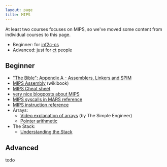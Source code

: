 ```yaml
---
layout: page
title: MIPS
---
```


At least two courses focuses on MIPS, so we've moved some content from individual courses to this page.

- Beginner: for [inf2c-cs](/inf2#inf2c-cs)
- Advanced: just for [ct](/inf3#ct) people

## Beginner

- ["The Bible": Appendix A - Assemblers, Linkers and SPIM](http://pages.cs.wisc.edu/~larus/HP_AppA.pdf)
- [MIPS Assembly](https://en.wikibooks.org/wiki/MIPS_Assembly) (wikibook)
- [MIPS Cheat sheet](https://inst.eecs.berkeley.edu/~cs61c/resources/MIPS_Green_Sheet.pdf)
- [very nice blogposts about MIPS](http://davidlovesprogramming.blogspot.co.uk/search/label/Mips)
- [MIPS syscalls in MARS reference](http://courses.missouristate.edu/kenvollmar/mars/help/syscallhelp.html)
- [MIPS instruction reference](http://www.mrc.uidaho.edu/mrc/people/jff/digital/MIPSir.html)
- Arrays:
  - [Video explanation of arrays](https://www.youtube.com/watch?v=ls4QpZD2Cow) (by The Simple Engineer)
  - [Pointer arithmetic](https://courses.washington.edu/css342/zander/css332/pointerarith.html)
- The Stack:
  - [Understanding the Stack](https://web.archive.org/web/20171217113151/http://www.cs.umd.edu/class/sum2003/cmsc311/Notes/Mips/stack.html)


## Advanced
todo
